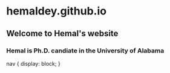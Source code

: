 # hemaldey.github.io
## Welcome to Hemal's website
### Hemal is Ph.D. candiate in the University of Alabama
nav {
  display: block;
}

